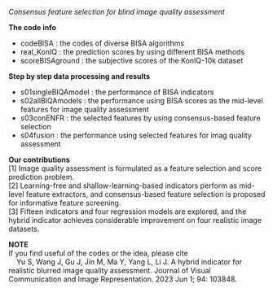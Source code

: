 
*Consensus feature selection for blind image quality assessment*

**The code info**
- codeBISA : the codes of diverse BISA algorithms  
- real_KonIQ : the prediction scores by using different BISA methods  
- scoreBISAground : the subjective scores of the KonIQ-10k dataset  

**Step by step data processing and results**
- s01singleBIQAmodel : the performance of BISA indicators  
- s02allBIQAmodels : the performance using BISA scores as the mid-level features for image quality assessment  
- s03conENFR : the selected features by using consensus-based feature selection  
- s04fusion : the performance using selected features for imag quality assessment  

**Our contributions**
<br />
  [1] Image quality assessment is formulated as a feature selection and score prediction problem.   
  [2] Learning-free and shallow-learning-based indicators perform as mid-level feature extractors, and consensus-based feature selection is proposed for informative feature screening.  
  [3] Fifteen indicators and four regression models are explored, and the hybrid indicator achieves considerable improvement on four realistic image datasets.  

**NOTE**
<br />
If you find useful of the codes or the idea, please cite
<br />
  &nbsp; &nbsp; Yu S, Wang J, Gu J, Jin M, Ma Y, Yang L, Li J. A hybrid indicator for realistic blurred image quality assessment. Journal of Visual Communication and Image Representation. 2023 Jun 1; 94: 103848.
